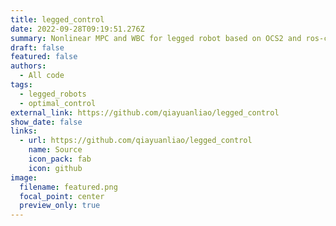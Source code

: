 ```yaml
---
title: legged_control
date: 2022-09-28T09:19:51.276Z
summary: Nonlinear MPC and WBC for legged robot based on OCS2 and ros-controls.
draft: false
featured: false
authors:
  - All code
tags:
  - legged_robots
  - optimal_control
external_link: https://github.com/qiayuanliao/legged_control
show_date: false
links:
  - url: https://github.com/qiayuanliao/legged_control
    name: Source
    icon_pack: fab
    icon: github
image:
  filename: featured.png
  focal_point: center
  preview_only: true
---
```

